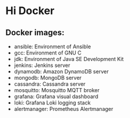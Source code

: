 # Hi Docker

## Docker images:
  * ansible: Environment of Ansible
  * gcc: Environment of GNU C
  * jdk: Environment of Java SE Development Kit
  * jenkins: Jenkins server
  * dynamodb: Amazon DynamoDB server
  * mongodb: MongoDB server
  * cassandra: Cassandra server
  * mosquitto: Mosquitto MQTT broker
  * grafana: Grafana visual dashboard
  * loki: Grafana Loki logging stack
  * alertmanager: Prometheus Alertmanager
